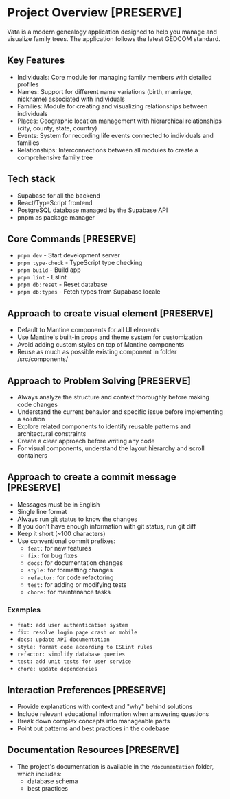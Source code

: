 <!--
IMPORTANT: This file contains core standards for reference.
Sections marked with [PRESERVE] must be kept in all future versions of this file.
You may add to these sections, but the core information should remain intact.
-->

# Project Overview [PRESERVE]

Vata is a modern genealogy application designed to help you manage and visualize family trees. The application follows the latest GEDCOM standard.

## Key Features

- Individuals: Core module for managing family members with detailed profiles
- Names: Support for different name variations (birth, marriage, nickname) associated with individuals
- Families: Module for creating and visualizing relationships between individuals
- Places: Geographic location management with hierarchical relationships (city, county, state, country)
- Events: System for recording life events connected to individuals and families
- Relationships: Interconnections between all modules to create a comprehensive family tree

## Tech stack

- Supabase for all the backend
- React/TypeScript frontend
- PostgreSQL database managed by the Supabase API
- pnpm as package manager

## Core Commands [PRESERVE]

- `pnpm dev` - Start development server
- `pnpm type-check` - TypeScript type checking
- `pnpm build` - Build app
- `pnpm lint` - Eslint
- `pnpm db:reset` - Reset database
- `pnpm db:types` - Fetch types from Supabase locale

## Approach to create visual element [PRESERVE]

- Default to Mantine components for all UI elements
- Use Mantine's built-in props and theme system for customization
- Avoid adding custom styles on top of Mantine components
- Reuse as much as possible existing component in folder /src/components/

## Approach to Problem Solving [PRESERVE]

- Always analyze the structure and context thoroughly before making code changes
- Understand the current behavior and specific issue before implementing a solution
- Explore related components to identify reusable patterns and architectural constraints
- Create a clear approach before writing any code
- For visual components, understand the layout hierarchy and scroll containers

## Approach to create a commit message [PRESERVE]

- Messages must be in English
- Single line format
- Always run git status to know the changes
- If you don't have enough information with git status, run git diff
- Keep it short (~100 characters)
- Use conventional commit prefixes:
  - `feat:` for new features
  - `fix:` for bug fixes
  - `docs:` for documentation changes
  - `style:` for formatting changes
  - `refactor:` for code refactoring
  - `test:` for adding or modifying tests
  - `chore:` for maintenance tasks

### Examples

- `feat: add user authentication system`
- `fix: resolve login page crash on mobile`
- `docs: update API documentation`
- `style: format code according to ESLint rules`
- `refactor: simplify database queries`
- `test: add unit tests for user service`
- `chore: update dependencies`

## Interaction Preferences [PRESERVE]

- Provide explanations with context and "why" behind solutions
- Include relevant educational information when answering questions
- Break down complex concepts into manageable parts
- Point out patterns and best practices in the codebase

## Documentation Resources [PRESERVE]

- The project's documentation is available in the `/documentation` folder, which includes:
  - database schema
  - best practices

<!--
MAINTENANCE NOTE:
This file should be reviewed quarterly to ensure it remains accurate.
Last updated: 2025-05-27
-->
